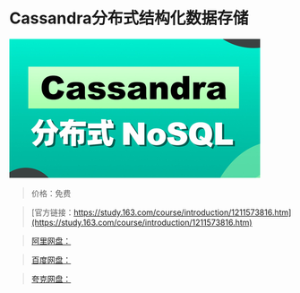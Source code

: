 # Cassandra分布式结构化数据存储

![img](../../../assets/study163/free/301c7cfb96d84bb9b95236cd93c12b85.jpg)

> 价格：免费

> [官方链接：https://study.163.com/course/introduction/1211573816.htm](https://study.163.com/course/introduction/1211573816.htm)

> [阿里网盘：]()

> [百度网盘：]()

> [夸克网盘：]()
